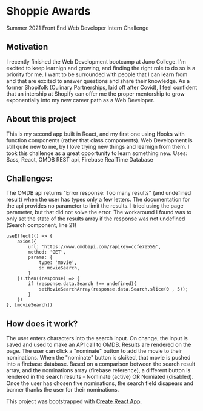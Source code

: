 # Shoppie Awards

Summer 2021 Front End Web Developer Intern Challenge

## Motivation
I recently finished the Web Development bootcamp at Juno College. I'm excited to keep learnign and growing, and finding the right role to do so is a priority for me. I want to be surrounded with people that I can learn from and that are excited to answer questions and share their knowledge.
As a former Shopifolk (Culinary Partnerships, laid off after Covid), I feel confident that an intership at Shopify can offer me the proper mentorship to grow exponentially into my new career path as a Web Developer. 

## About this project
This is my second app built in React, and my first one using Hooks with function components (rather that class components).
Web Development is still quite new to me, by I love trying new things and learnign from them. I took this challenge as a great opportunity to learn something new. 
Uses: Sass, React, OMDB REST api, Firebase RealTime Database

## Challenges:
The OMDB api returns "Error response: Too many results" (and undefined result) when the user has types only a few letters. 
The documentation for the api provides no parameter to limit the results. 
I tried using the page parameter, but that did not solve the error. 
The workaround I found was to only set the state of the results array if the response was not undefined (Search component, line 21)

    useEffect(() => {
        axios({
            url: 'https://www.omdbapi.com/?apikey=ccfe7e55&',
            method: 'GET',
            params: {
                type: 'movie',
                s: movieSearch,
            }
        }).then((response) => {
            if (response.data.Search !== undefined){
                setMovieSearchArray(response.data.Search.slice(0 , 5));
            }
        }) 
    }, [movieSearch])
    
  ## How does it work?
  The user enters characters into the search input. On change, the input is saved and used to make an API call to OMDB. 
  Results are rendered on the page. 
  The user can click a "nominate" button to add the movie to their nominations. 
  When the "nominate" button is slciked, that movie is pushed into a firebase database. 
  Based on a comparison between the search result array, and the nominations array (firebase reference), a different button is rendered in the search results - Nominate (active) OR Nomiated (disabled).
  Once the user has chosen five nominations, the search field disapears and banner thanks the user for their nominations. 

This project was bootstrapped with [Create React App](https://github.com/facebook/create-react-app).


